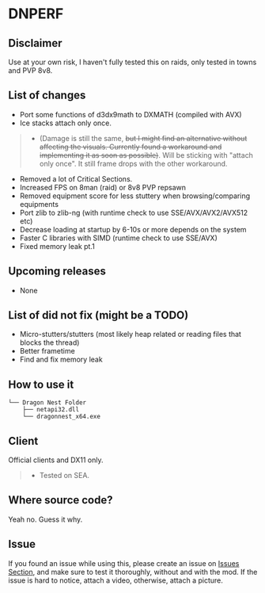 # DNPERF
## Disclaimer
Use at your own risk, I haven't fully tested this on raids, only tested in towns and PVP 8v8.
## List of changes
- Port some functions of d3dx9math to DXMATH (compiled with AVX)
- Ice stacks attach only once.
> - (Damage is still the same, ~~but I might find an alternative without affecting the visuals. Currently found a workaround and implementing it as soon as possible)~~. Will be sticking with "attach only once". It still frame drops with the other workaround.
- Removed a lot of Critical Sections.
- Increased FPS on 8man (raid) or 8v8 PVP repsawn
- Removed equipment score for less stuttery when browsing/comparing equipments
- Port zlib to zlib-ng (with runtime check to use SSE/AVX/AVX2/AVX512 etc)
- Decrease loading at startup by 6-10s or more depends on the system
- Faster C libraries with SIMD (runtime check to use SSE/AVX)
- Fixed memory leak pt.1

## Upcoming releases
- None
## List of did not fix (might be a TODO)
- Micro-stutters/stutters (most likely heap related or reading files that blocks the thread)
- Better frametime
- Find and fix memory leak
## How to use it
```
└── Dragon Nest Folder
    ├── netapi32.dll
    └── dragonnest_x64.exe
```
## Client
Official clients and DX11 only.
> - Tested on SEA. 

## Where source code?
Yeah no. Guess it why.

## Issue
If you found an issue while using this, please create an issue on [Issues Section](https://github.com/dnblank123/dnperf-public/issues), and make sure to test it thoroughly, without and with the mod. If the issue is hard to notice, attach a video, otherwise, attach a picture.